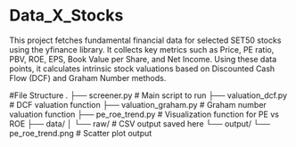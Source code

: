 # Data_X_Stocks
This project fetches fundamental financial data for selected SET50 stocks using the yfinance library. It collects key metrics such as Price, PE ratio, PBV, ROE, EPS, Book Value per Share, and Net Income. Using these data points, it calculates intrinsic stock valuations based on Discounted Cash Flow (DCF) and Graham Number methods.

#File Structure
.
├── screener.py              # Main script to run
├── valuation_dcf.py         # DCF valuation function
├── valuation_graham.py      # Graham number valuation function
├── pe_roe_trend.py          # Visualization function for PE vs ROE
├── data/
│   └── raw/                 # CSV output saved here
└── output/
    └── pe_roe_trend.png     # Scatter plot output
